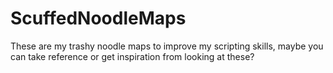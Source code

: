# ScuffedNoodleMaps
These are my trashy noodle maps to improve my scripting skills, maybe you can take reference or get inspiration from looking at these?
